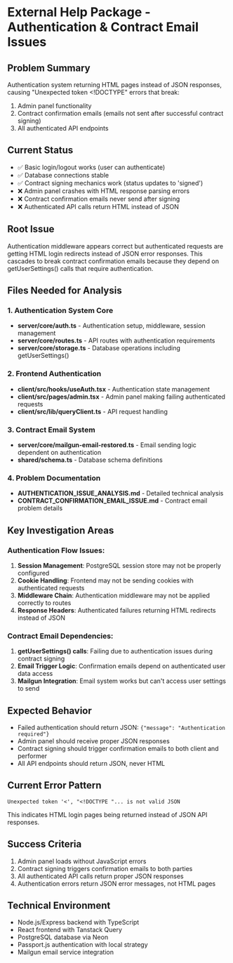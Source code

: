 # External Help Package - Authentication & Contract Email Issues

## Problem Summary
Authentication system returning HTML pages instead of JSON responses, causing "Unexpected token <!DOCTYPE" errors that break:
1. Admin panel functionality 
2. Contract confirmation emails (emails not sent after successful contract signing)
3. All authenticated API endpoints

## Current Status
- ✅ Basic login/logout works (user can authenticate)
- ✅ Database connections stable 
- ✅ Contract signing mechanics work (status updates to 'signed')
- ❌ Admin panel crashes with HTML response parsing errors
- ❌ Contract confirmation emails never send after signing
- ❌ Authenticated API calls return HTML instead of JSON

## Root Issue
Authentication middleware appears correct but authenticated requests are getting HTML login redirects instead of JSON error responses. This cascades to break contract confirmation emails because they depend on getUserSettings() calls that require authentication.

## Files Needed for Analysis

### 1. Authentication System Core
- **server/core/auth.ts** - Authentication setup, middleware, session management
- **server/core/routes.ts** - API routes with authentication requirements
- **server/core/storage.ts** - Database operations including getUserSettings()

### 2. Frontend Authentication
- **client/src/hooks/useAuth.tsx** - Authentication state management
- **client/src/pages/admin.tsx** - Admin panel making failing authenticated requests
- **client/src/lib/queryClient.ts** - API request handling

### 3. Contract Email System
- **server/core/mailgun-email-restored.ts** - Email sending logic dependent on authentication
- **shared/schema.ts** - Database schema definitions

### 4. Problem Documentation
- **AUTHENTICATION_ISSUE_ANALYSIS.md** - Detailed technical analysis
- **CONTRACT_CONFIRMATION_EMAIL_ISSUE.md** - Contract email problem details

## Key Investigation Areas

### Authentication Flow Issues:
1. **Session Management**: PostgreSQL session store may not be properly configured
2. **Cookie Handling**: Frontend may not be sending cookies with authenticated requests
3. **Middleware Chain**: Authentication middleware may not be applied correctly to routes
4. **Response Headers**: Authenticated failures returning HTML redirects instead of JSON

### Contract Email Dependencies:
1. **getUserSettings() calls**: Failing due to authentication issues during contract signing
2. **Email Trigger Logic**: Confirmation emails depend on authenticated user data access
3. **Mailgun Integration**: Email system works but can't access user settings to send

## Expected Behavior
- Failed authentication should return JSON: `{"message": "Authentication required"}`
- Admin panel should receive proper JSON responses
- Contract signing should trigger confirmation emails to both client and performer
- All API endpoints should return JSON, never HTML

## Current Error Pattern
```
Unexpected token '<', "<!DOCTYPE "... is not valid JSON
```
This indicates HTML login pages being returned instead of JSON API responses.

## Success Criteria
1. Admin panel loads without JavaScript errors
2. Contract signing triggers confirmation emails to both parties
3. All authenticated API calls return proper JSON responses
4. Authentication errors return JSON error messages, not HTML pages

## Technical Environment
- Node.js/Express backend with TypeScript
- React frontend with Tanstack Query
- PostgreSQL database via Neon
- Passport.js authentication with local strategy
- Mailgun email service integration